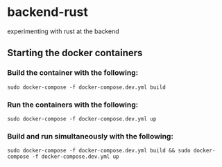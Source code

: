 # backend-rust
experimenting with rust at the backend

## Starting the docker containers
### Build the container with the following:
`sudo docker-compose -f docker-compose.dev.yml build`
### Run the containers with the following:
`sudo docker-compose -f docker-compose.dev.yml up`

### Build and run simultaneously with the following:
`sudo docker-compose -f docker-compose.dev.yml build && sudo docker-compose -f docker-compose.dev.yml up`

